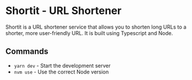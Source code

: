 # Shortit - URL Shortener

Shortit is a URL shortener service that allows you to shorten long URLs to a shorter, more user-friendly URL. It is built using Typescript and Node.

## Commands
- `yarn dev` - Start the development server
- `nvm use` - Use the correct Node version